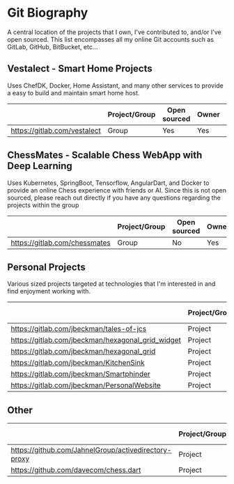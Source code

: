 # Git Biography

A central location of the projects that I own, I've contributed to, and/or I've open sourced. This list encompasses
all my online Git accounts such as GitLab, GitHub, BitBucket, etc...

## Vestalect - Smart Home Projects
Uses ChefDK, Docker, Home Assistant, and many other services to provide a easy to build and maintain smart home host.

|  | Project/Group | Open sourced | Owner | Contributor |
|---|---------------|--------------|-------|-------------|
| https://gitlab.com/vestalect  | Group | Yes | Yes | Yes |

## ChessMates - Scalable Chess WebApp with Deep Learning
Uses Kubernetes, SpringBoot, Tensorflow, AngularDart, and Docker to provide an online Chess experience with friends 
or AI. Since this is not open sourced, please reach out directly if you have any questions regarding the projects within
 the group

|  | Project/Group | Open sourced | Owner | Contributor |
|---|---------------|--------------|-------|-------------|
| https://gitlab.com/chessmates  | Group | No | Yes | Yes |


## Personal Projects
Various sized projects targeted at technologies that I'm interested in and find enjoyment working with.

|  | Project/Group | Open sourced | Owner | Contributor |
|---|---------------|--------------|-------|-------------|
| https://gitlab.com/jbeckman/tales-of-jcs  | Project | Yes | Yes | Yes |
| https://gitlab.com/jbeckman/hexagonal_grid_widget  | Project | Yes | Yes | Yes |
| https://gitlab.com/jbeckman/hexagonal_grid  | Project | Yes | Yes | Yes |
| https://gitlab.com/jbeckman/KitchenSink  | Project | Yes | Yes | Yes |
| https://gitlab.com/jbeckman/Smartphinder  | Project | Yes | Yes | Yes |
| https://gitlab.com/jbeckman/PersonalWebsite  | Project | No | Yes | Yes |

## Other

|  | Project/Group | Open sourced | Owner | Contributor |
|---|---------------|--------------|-------|-------------|
| https://github.com/JahnelGroup/activedirectory-proxy  | Project | Yes | No | Yes |
| https://github.com/davecom/chess.dart  | Project | Yes | No | Yes |
